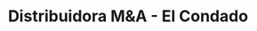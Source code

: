 ---
title: "Distribuidora M&A - El Condado"
url: /quito/distribuidora-mya-el-condado/
shop: arte
---